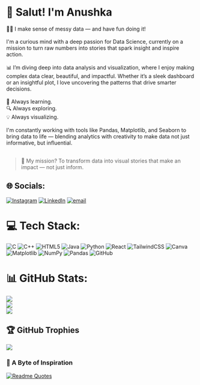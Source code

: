 # 👋 Salut! I'm Anushka
👩‍💻 I make sense of messy data — and have fun doing it!<br><br>I'm a curious mind with a deep passion for Data Science, currently on a mission to turn raw numbers into stories that spark insight and inspire action.<br><br>📊 I’m diving deep into data analysis and visualization, where I enjoy making complex data clear, beautiful, and impactful. Whether it’s a sleek dashboard or an insightful plot, I love uncovering the patterns that drive smarter decisions.<br><br>🧠 Always learning.<br>🔍 Always exploring.  <br>💡 Always visualizing.<br><br>I'm constantly working with tools like Pandas, Matplotlib, and Seaborn to bring data to life — blending analytics with creativity to make data not just informative, but influential.<br><br> 
> 💬 My mission? To transform data into visual stories that make an impact — not just inform.


## 🌐 Socials:
[![Instagram](https://img.shields.io/badge/Instagram-%23E4405F.svg?logo=Instagram&logoColor=white)](https://instagram.com/anusassyy) [![LinkedIn](https://img.shields.io/badge/LinkedIn-%230077B5.svg?logo=linkedin&logoColor=white)](https://linkedin.com/in/ianushkasharma) [![email](https://img.shields.io/badge/Email-D14836?logo=gmail&logoColor=white)](mailto:ianushkasharma081@gmail.com) 

# 💻 Tech Stack:
![C](https://img.shields.io/badge/c-%2300599C.svg?style=for-the-badge&logo=c&logoColor=white) ![C++](https://img.shields.io/badge/c++-%2300599C.svg?style=for-the-badge&logo=c%2B%2B&logoColor=white) ![HTML5](https://img.shields.io/badge/html5-%23E34F26.svg?style=for-the-badge&logo=html5&logoColor=white) ![Java](https://img.shields.io/badge/java-%23ED8B00.svg?style=for-the-badge&logo=openjdk&logoColor=white) ![Python](https://img.shields.io/badge/python-3670A0?style=for-the-badge&logo=python&logoColor=ffdd54) ![React](https://img.shields.io/badge/react-%2320232a.svg?style=for-the-badge&logo=react&logoColor=%2361DAFB) ![TailwindCSS](https://img.shields.io/badge/tailwindcss-%2338B2AC.svg?style=for-the-badge&logo=tailwind-css&logoColor=white) ![Canva](https://img.shields.io/badge/Canva-%2300C4CC.svg?style=for-the-badge&logo=Canva&logoColor=white) ![Matplotlib](https://img.shields.io/badge/Matplotlib-%23ffffff.svg?style=for-the-badge&logo=Matplotlib&logoColor=black) ![NumPy](https://img.shields.io/badge/numpy-%23013243.svg?style=for-the-badge&logo=numpy&logoColor=white) ![Pandas](https://img.shields.io/badge/pandas-%23150458.svg?style=for-the-badge&logo=pandas&logoColor=white) ![GitHub](https://img.shields.io/badge/github-%23121011.svg?style=for-the-badge&logo=github&logoColor=white)
# 📊 GitHub Stats:
![](https://github-readme-stats.vercel.app/api?username=ianushkasharma&theme=radical&hide_border=false&include_all_commits=false&count_private=false)<br/>
![](https://nirzak-streak-stats.vercel.app/?user=ianushkasharma&theme=radical&hide_border=false)<br/>
![](https://github-readme-stats.vercel.app/api/top-langs/?username=ianushkasharma&theme=radical&hide_border=false&include_all_commits=false&count_private=false&layout=compact)

## 🏆 GitHub Trophies
![](https://github-profile-trophy.vercel.app/?username=ianushkasharma&theme=radical&no-frame=false&no-bg=true&margin-w=4)

### 📌 A Byte of Inspiration
[![Readme Quotes](https://quotes-github-readme.vercel.app/api?type=horizontal&theme=dark?border=true?theme=light)](https://github.com/piyushsuthar/github-readme-quotes)

